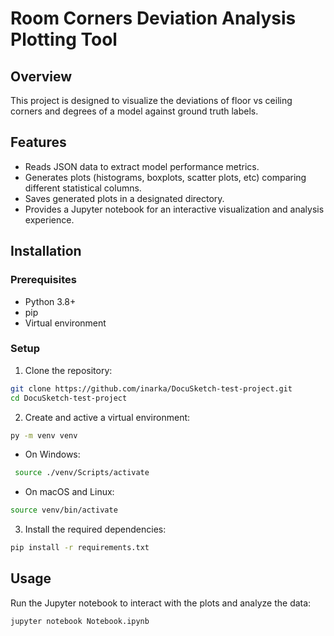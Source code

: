 # Room Corners Deviation Analysis Plotting Tool

## Overview

This project is designed to visualize the deviations of floor vs ceiling corners and degrees of a model against ground truth labels. 

## Features

- Reads JSON data to extract model performance metrics.
- Generates plots (histograms, boxplots, scatter plots, etc) comparing different statistical columns.
- Saves generated plots in a designated directory.
- Provides a Jupyter notebook for an interactive visualization and analysis experience.

## Installation

### Prerequisites

- Python 3.8+
- pip
- Virtual environment 

### Setup

 1. Clone the repository:
 ```bash
 git clone https://github.com/inarka/DocuSketch-test-project.git
 cd DocuSketch-test-project
 ```
   
2. Create and active a virtual environment:
```bash
py -m venv venv
```
- On Windows:
```bash
 source ./venv/Scripts/activate
```
- On macOS and Linux:
```bash
source venv/bin/activate
```
   
3. Install the required dependencies:
```bash
pip install -r requirements.txt
```

## Usage

Run the Jupyter notebook to interact with the plots and analyze the data:
```bash
jupyter notebook Notebook.ipynb
```
